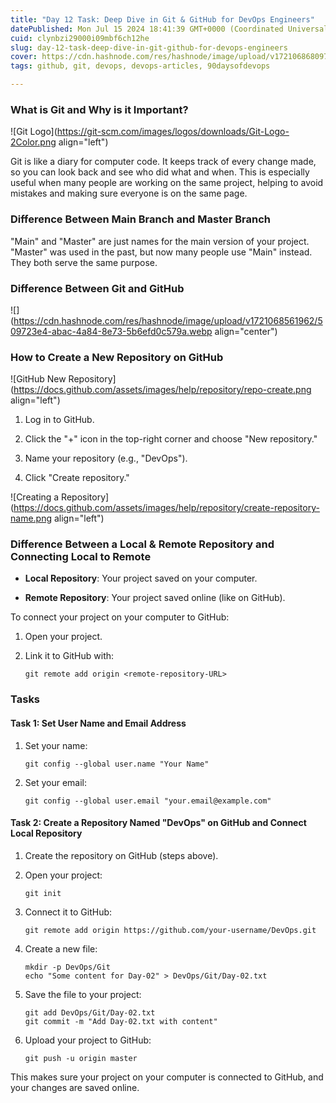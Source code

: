 ```yaml
---
title: "Day 12 Task: Deep Dive in Git & GitHub for DevOps Engineers"
datePublished: Mon Jul 15 2024 18:41:39 GMT+0000 (Coordinated Universal Time)
cuid: clynbzi29000i09mbf6ch12he
slug: day-12-task-deep-dive-in-git-github-for-devops-engineers
cover: https://cdn.hashnode.com/res/hashnode/image/upload/v1721068680976/07006613-9c54-4ccc-a961-d6cf8c603bbc.webp
tags: github, git, devops, devops-articles, 90daysofdevops

---
```


### What is Git and Why is it Important?

![Git Logo](https://git-scm.com/images/logos/downloads/Git-Logo-2Color.png align="left")

Git is like a diary for computer code. It keeps track of every change made, so you can look back and see who did what and when. This is especially useful when many people are working on the same project, helping to avoid mistakes and making sure everyone is on the same page.

### Difference Between Main Branch and Master Branch

"Main" and "Master" are just names for the main version of your project. "Master" was used in the past, but now many people use "Main" instead. They both serve the same purpose.

### Difference Between Git and GitHub

![](https://cdn.hashnode.com/res/hashnode/image/upload/v1721068561962/509723e4-abac-4a84-8e73-5b6efd0c579a.webp align="center")

### How to Create a New Repository on GitHub

![GitHub New Repository](https://docs.github.com/assets/images/help/repository/repo-create.png align="left")

1. Log in to GitHub.
    
2. Click the "+" icon in the top-right corner and choose "New repository."
    
3. Name your repository (e.g., "DevOps").
    
4. Click "Create repository."
    

![Creating a Repository](https://docs.github.com/assets/images/help/repository/create-repository-name.png align="left")

### Difference Between a Local & Remote Repository and Connecting Local to Remote

* **Local Repository**: Your project saved on your computer.
    
* **Remote Repository**: Your project saved online (like on GitHub).
    

To connect your project on your computer to GitHub:

1. Open your project.
    
2. Link it to GitHub with:
    
    ```plaintext
    git remote add origin <remote-repository-URL>
    ```
    

### Tasks

#### Task 1: Set User Name and Email Address

1. Set your name:
    
    ```plaintext
    git config --global user.name "Your Name"
    ```
    
2. Set your email:
    
    ```plaintext
    git config --global user.email "your.email@example.com"
    ```
    

#### Task 2: Create a Repository Named "DevOps" on GitHub and Connect Local Repository

1. Create the repository on GitHub (steps above).
    
2. Open your project:
    
    ```plaintext
    git init
    ```
    
3. Connect it to GitHub:
    
    ```plaintext
    git remote add origin https://github.com/your-username/DevOps.git
    ```
    
4. Create a new file:
    
    ```plaintext
    mkdir -p DevOps/Git
    echo "Some content for Day-02" > DevOps/Git/Day-02.txt
    ```
    
5. Save the file to your project:
    
    ```plaintext
    git add DevOps/Git/Day-02.txt
    git commit -m "Add Day-02.txt with content"
    ```
    
6. Upload your project to GitHub:
    
    ```plaintext
    git push -u origin master
    ```
    

This makes sure your project on your computer is connected to GitHub, and your changes are saved online.